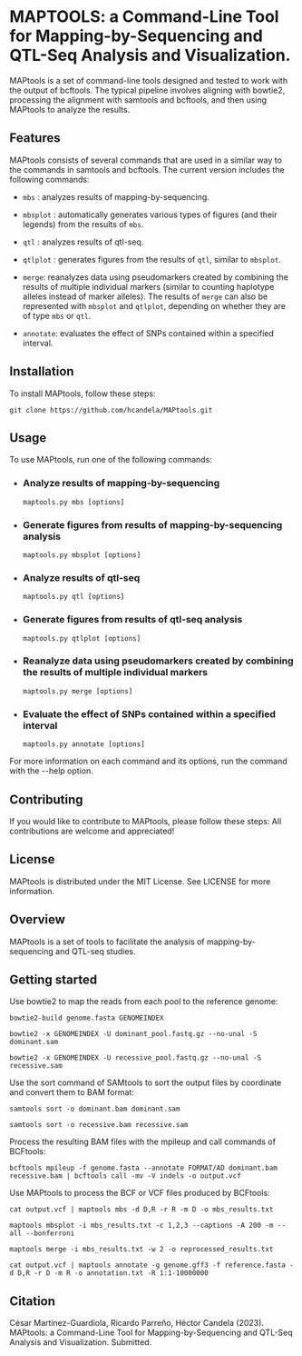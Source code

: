 # **MAPTOOLS: a Command-Line Tool for Mapping-by-Sequencing and QTL-Seq Analysis and Visualization.**

MAPtools is a set of command-line tools designed and tested to work with the output of bcftools. The typical pipeline involves aligning with bowtie2, processing the alignment with samtools and bcftools, and then using MAPtools to analyze the results.

## **Features**
MAPtools consists of several commands that are used in a similar way to the commands in samtools and bcftools. The current version includes the following commands:

*   ``mbs`` : analyzes results of mapping-by-sequencing.

*   ``mbsplot`` : automatically generates various types of figures (and their legends) from the results of ``mbs``.

*   ``qtl`` : analyzes results of qtl-seq.
*   ``qtlplot`` : generates figures from the results of ``qtl``, similar to ``mbsplot``.
*   ``merge``: reanalyzes data using pseudomarkers created by combining the results of multiple individual markers (similar to counting haplotype alleles instead of marker alleles). The results of ``merge`` can also be represented with ``mbsplot`` and ``qtlplot``, depending on whether they are of type ``mbs`` or ``qtl``.
*   ``annotate``: evaluates the effect of SNPs contained within a specified interval.

## **Installation**
To install MAPtools, follow these steps:
```
git clone https://github.com/hcandela/MAPtools.git
```

## **Usage**
To use MAPtools, run one of the following commands:

*   ### **Analyze results of mapping-by-sequencing**
    `` maptools.py mbs [options] ``

*   ### **Generate figures from results of mapping-by-sequencing analysis**
    `` maptools.py mbsplot [options] ``

*   ### **Analyze results of qtl-seq**
    `` maptools.py qtl [options] ``

*   ### **Generate figures from results of qtl-seq analysis**
    `` maptools.py qtlplot [options] ``

*   ### **Reanalyze data using pseudomarkers created by combining the results of multiple individual markers**
    `` maptools.py merge [options] ``

*   ### **Evaluate the effect of SNPs contained within a specified interval**
    `` maptools.py annotate [options] ``

For more information on each command and its options, run the command with the --help option.

## **Contributing**
If you would like to contribute to MAPtools, please follow these steps:
All contributions are welcome and appreciated!

## **License**
MAPtools is distributed under the MIT License. See LICENSE for more information.

## **Overview**
MAPtools is a set of tools to facilitate the analysis of mapping-by-sequencing and QTL-seq studies.

## **Getting started**

Use bowtie2 to map the reads from each pool to the reference genome:

```
bowtie2-build genome.fasta GENOMEINDEX
```
```
bowtie2 -x GENOMEINDEX -U dominant_pool.fastq.gz --no-unal -S dominant.sam
```
```
bowtie2 -x GENOMEINDEX -U recessive_pool.fastq.gz --no-unal -S recessive.sam
```

Use the sort command of SAMtools to sort the output files by coordinate and convert them to BAM format:
```
samtools sort -o dominant.bam dominant.sam
```
```
samtools sort -o recessive.bam recessive.sam
```
Process the resulting BAM files with the mpileup and call commands of BCFtools:

```
bcftools mpileup -f genome.fasta --annotate FORMAT/AD dominant.bam recessive.bam | bcftools call -mv -V indels -o output.vcf
```

Use MAPtools to process the BCF or VCF files produced by BCFtools:

```
cat output.vcf | maptools mbs -d D,R -r R -m D -o mbs_results.txt
```

```
maptools mbsplot -i mbs_results.txt -c 1,2,3 --captions -A 200 -m --all --bonferroni
```
```
maptools merge -i mbs_results.txt -w 2 -o reprocessed_results.txt
```
```
cat output.vcf | maptools annotate -g genome.gff3 -f reference.fasta -d D,R -r D -m R -o annotation.txt -R 1:1-10000000
```

## **Citation**

César Martínez-Guardiola, Ricardo Parreño, Héctor Candela (2023).
MAPtools: a Command-Line Tool for Mapping-by-Sequencing and QTL-Seq Analysis and Visualization. Submitted.



